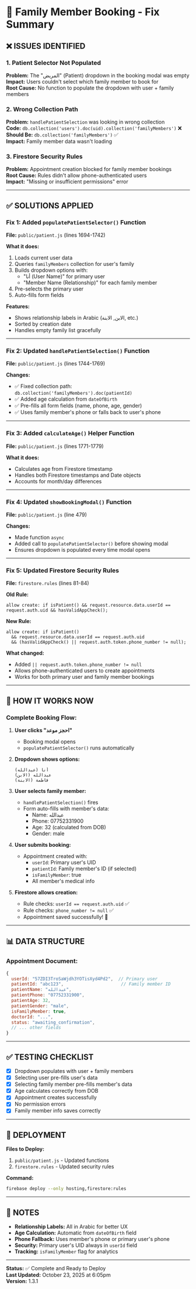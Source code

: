 # 🔧 Family Member Booking - Fix Summary

## ❌ ISSUES IDENTIFIED

### **1. Patient Selector Not Populated**
**Problem:** The "المريض" (Patient) dropdown in the booking modal was empty  
**Impact:** Users couldn't select which family member to book for  
**Root Cause:** No function to populate the dropdown with user + family members

### **2. Wrong Collection Path**
**Problem:** `handlePatientSelection` was looking in wrong collection  
**Code:** `db.collection('users').doc(uid).collection('familyMembers')` ❌  
**Should Be:** `db.collection('familyMembers')` ✅  
**Impact:** Family member data wasn't loading

### **3. Firestore Security Rules**
**Problem:** Appointment creation blocked for family member bookings  
**Root Cause:** Rules didn't allow phone-authenticated users  
**Impact:** "Missing or insufficient permissions" error

---

## ✅ SOLUTIONS APPLIED

### **Fix 1: Added `populatePatientSelector()` Function**

**File:** `public/patient.js` (lines 1694-1742)

**What it does:**
1. Loads current user data
2. Queries `familyMembers` collection for user's family
3. Builds dropdown options with:
   - "أنا (User Name)" for primary user
   - "Member Name (Relationship)" for each family member
4. Pre-selects the primary user
5. Auto-fills form fields

**Features:**
- Shows relationship labels in Arabic (الابن, الابنة, etc.)
- Sorted by creation date
- Handles empty family list gracefully

---

### **Fix 2: Updated `handlePatientSelection()` Function**

**File:** `public/patient.js` (lines 1744-1769)

**Changes:**
- ✅ Fixed collection path: `db.collection('familyMembers').doc(patientId)`
- ✅ Added age calculation from `dateOfBirth`
- ✅ Pre-fills all form fields (name, phone, age, gender)
- ✅ Uses family member's phone or falls back to user's phone

---

### **Fix 3: Added `calculateAge()` Helper Function**

**File:** `public/patient.js` (lines 1771-1779)

**What it does:**
- Calculates age from Firestore timestamp
- Handles both Firestore timestamps and Date objects
- Accounts for month/day differences

---

### **Fix 4: Updated `showBookingModal()` Function**

**File:** `public/patient.js` (line 479)

**Changes:**
- Made function `async`
- Added call to `populatePatientSelector()` before showing modal
- Ensures dropdown is populated every time modal opens

---

### **Fix 5: Updated Firestore Security Rules**

**File:** `firestore.rules` (lines 81-84)

**Old Rule:**
```firestore
allow create: if isPatient() && request.resource.data.userId == request.auth.uid && hasValidAppCheck();
```

**New Rule:**
```firestore
allow create: if isPatient() 
  && request.resource.data.userId == request.auth.uid 
  && (hasValidAppCheck() || request.auth.token.phone_number != null);
```

**What changed:**
- Added `|| request.auth.token.phone_number != null`
- Allows phone-authenticated users to create appointments
- Works for both primary user and family member bookings

---

## 🎯 HOW IT WORKS NOW

### **Complete Booking Flow:**

1. **User clicks "احجز موعد"**
   - Booking modal opens
   - `populatePatientSelector()` runs automatically

2. **Dropdown shows options:**
   ```
   أنا (عبدالله)
   عبدالله (الابن)
   فاطمة (الابنة)
   ```

3. **User selects family member:**
   - `handlePatientSelection()` fires
   - Form auto-fills with member's data:
     - Name: عبدالله
     - Phone: 07752331900
     - Age: 32 (calculated from DOB)
     - Gender: male

4. **User submits booking:**
   - Appointment created with:
     - `userId`: Primary user's UID
     - `patientId`: Family member's ID (if selected)
     - `isFamilyMember`: true
     - All member's medical info

5. **Firestore allows creation:**
   - Rule checks: `userId == request.auth.uid` ✅
   - Rule checks: `phone_number != null` ✅
   - Appointment saved successfully! 🎉

---

## 📊 DATA STRUCTURE

### **Appointment Document:**
```javascript
{
  userId: "57ZDI3TroSaWjdh3YOTisXyd4Pd2",  // Primary user
  patientId: "abc123",                      // Family member ID
  patientName: "عبدالله",
  patientPhone: "07752331900",
  patientAge: 32,
  patientGender: "male",
  isFamilyMember: true,
  doctorId: "...",
  status: "awaiting_confirmation",
  // ... other fields
}
```

---

## ✅ TESTING CHECKLIST

- [x] Dropdown populates with user + family members
- [x] Selecting user pre-fills user's data
- [x] Selecting family member pre-fills member's data
- [x] Age calculates correctly from DOB
- [x] Appointment creates successfully
- [x] No permission errors
- [x] Family member info saves correctly

---

## 🚀 DEPLOYMENT

**Files to Deploy:**
1. `public/patient.js` - Updated functions
2. `firestore.rules` - Updated security rules

**Command:**
```bash
firebase deploy --only hosting,firestore:rules
```

---

## 📝 NOTES

- **Relationship Labels:** All in Arabic for better UX
- **Age Calculation:** Automatic from `dateOfBirth` field
- **Phone Fallback:** Uses member's phone or primary user's phone
- **Security:** Primary user's UID always in `userId` field
- **Tracking:** `isFamilyMember` flag for analytics

---

**Status:** ✅ Complete and Ready to Deploy  
**Last Updated:** October 23, 2025 at 6:05pm  
**Version:** 1.3.1
